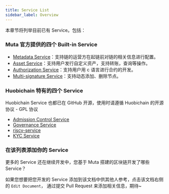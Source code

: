 ```yaml
---
title: Service List
sidebar_label: Overview
---
```


本章节将列举目前已有 Service。包括：

### Muta 官方提供的四个 Built-in Service

* [Metadata Service][metadata-service]：支持链的运营方在起链前对链的相关信息进行配置。
* [Asset Service][asset-service]：支持用户发行自定义资产，支持转账，查询等操作。
* [Authorization Service][auth-service]：支持用户用 c 语言进行合约的开发。
* [Multi-signature Service][multi-sig-service]：支持动态添加、删除节点。

### Huobichain 特有的四个 Service

Huobichain Service 也都已在 GitHub 开源，使用时请遵循 Huobichain 的开源协议 - GPL 协议

* [Admission Control Service][admission-service]
* [Governance Service][gov-service]
* [riscv-service][riscv-service]
* [KYC Service][kyc-service]

### 在该列表添加你的 Service 

更多的 Service 还在继续开发中，您基于 Muta 搭建的区块链开发了哪些 Service？

如果您想要把您开发的 Service 添加到该文档中供其他人参考，点击该文档右侧的 `Edit Document`， 通过提交 Pull Request 来添加相关信息，期待~

[metadata-service]: ../metadata-service
[asset-service]: ../asset-service
[auth-service]: ../auth-service
[multi-sig-service]: ../multi-sig-service
[gov-service]: ../gov-service
[riscv-service]: ../riscv-service
[admission-service]: ../admission-service
[kyc-service]: ../kyc-service